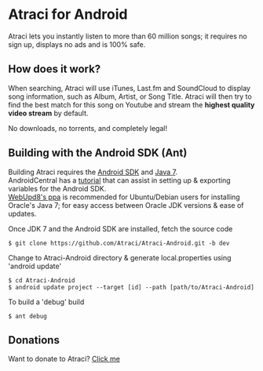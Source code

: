 Atraci for Android
====================================
Atraci lets you instantly listen to more than 60 million songs; it requires no sign up, displays no ads and is 100% safe.

How does it work?
----------------------------
When searching, Atraci will use iTunes, Last.fm and SoundCloud to display song information, such as Album, Artist, or Song Title.
Atraci will then try to find the best match for this song on Youtube and stream the **highest quality video stream** by default.

No downloads, no torrents, and completely legal!

Building with the Android SDK (Ant)
----------------------------
Building Atraci requires the [Android SDK](https://developer.android.com/sdk/installing/index.html) and [Java 7](http://www.oracle.com/technetwork/java/javase/downloads/index.html).  
AndroidCentral has a [tutorial](http://www.androidcentral.com/installing-android-sdk-windows-mac-and-linux-tutorial) that can assist in setting up & exporting variables for the Android SDK.  
[WebUpd8's ppa](https://launchpad.net/~webupd8team/+archive/ubuntu/java) is recommended for Ubuntu/Debian users for installing Oracle's Java 7; for easy access between Oracle JDK versions & ease of updates.

Once JDK 7 and the Android SDK are installed, fetch the source code

    $ git clone https://github.com/Atraci/Atraci-Android.git -b dev

Change to Atraci-Android directory & generate local.properties using 'android update'

    $ cd Atraci-Android
    $ android update project --target [id] --path [path/to/Atraci-Android]

To build a 'debug' build

    $ ant debug

Donations
----------------------------
Want to donate to Atraci? [Click me](https://github.com/Atraci/Atraci/wiki/Donations)
